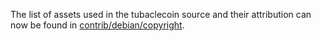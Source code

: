 The list of assets used in the tubaclecoin source and their attribution can now be found in [contrib/debian/copyright](../contrib/debian/copyright).
